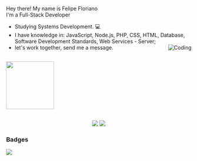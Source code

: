  Hey there! My name is Felipe Floriano<br> I'm a Full-Stack Developer
- Studying Systems Development. 💻 <br>
- I have knowledge in: JavaScript, Node.js, PHP, CSS, HTML, Database, Software Development Standards, Web Services - Server;
- let's work together, send me a message.
  <img align= "right" alt="Coding" src= "https://c.tenor.com/q4L3wKD-P7YAAAAi/hydra-we-bhack.gif">
##

<a href="https://github.com/felipeflorianof">
<img height="130em" src="https://github-readme-stats.vercel.app/api?username=felipeflorianof&show_icons=true&theme=dark&include_all_commits=true&count_private=true"/>

##

<div align="center">
<a href = "mailto:felipeflorianof@gmail.com"><img src="https://img.shields.io/badge/-Gmail-%23333?style=for-the-badge&logo=gmail&logoColor=white" target="_blank"></a> 
<a href="https://www.linkedin.com/in/felipeflorianofontes" target="_blank"><img src="https://img.shields.io/badge/-LinkedIn-%230077B5?style=for-the-badge&logo=linkedin&logoColor=white" target="_blank"></a> 
</div>


### Badges
![](https://komarev.com/ghpvc/?username=felipeflorianof)


  
